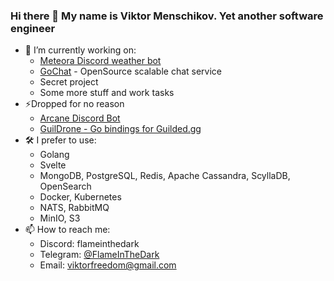 ### Hi there 👋 My name is Viktor Menschikov. Yet another software engineer

<!--
**FlameInTheDark/FlameInTheDark** is a ✨ _special_ ✨ repository because its `README.md` (this file) appears on your GitHub profile.

Here are some ideas to get you started:

- 🔭 I’m currently working on ...
- 🌱 I’m currently learning ...
- 👯 I’m looking to collaborate on ...
- 🤔 I’m looking for help with ...
- 💬 Ask me about ...
- 📫 How to reach me: ...
- 😄 Pronouns: ...
- ⚡ Fun fact: ...
-->
- 🔭 I’m currently working on:
  - [Meteora Discord weather bot](https://gitlab.com/viktorfreedom/weatherbot)
  - [GoChat](https://github.com/FlameInTheDark/gochat) - OpenSource scalable chat service
  - Secret project
  - Some more stuff and work tasks
- ⚡Dropped for no reason
  - [Arcane Discord Bot](https://github.com/FlameInTheDark/rebot)
  - [GuilDrone - Go bindings for Guilded.gg](https://github.com/FlameInTheDark/guildrone)
- 🛠 I prefer to use:
  - Golang
  - Svelte
  - MongoDB, PostgreSQL, Redis, Apache Cassandra, ScyllaDB, OpenSearch
  - Docker, Kubernetes
  - NATS, RabbitMQ
  - MinIO, S3
- 📫 How to reach me:
  - Discord: flameinthedark
  - Telegram: [@FlameInTheDark](https://t.me/FlameInTheDark)
  - Email: viktorfreedom@gmail.com
